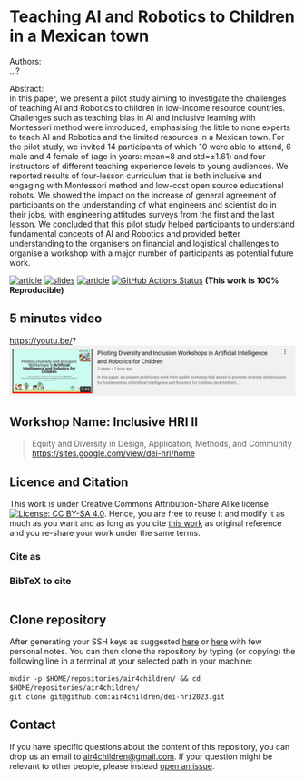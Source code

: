 # Teaching AI and Robotics to Children in a Mexican town
Authors:   
...?

Abstract:   
In this paper, we present a pilot study aiming to investigate the challenges of teaching AI and Robotics to children in low-income resource countries.
Challenges such as teaching bias in AI and inclusive learning with Montessori method were introduced, emphasising the little to none experts to teach AI and Robotics and the limited resources in a Mexican town.
For the pilot study, we invited 14 participants of which 10 were able to attend, 6 male and 4 female of (age in years: mean=8 and std=$\pm$1.61) and four instructors of different teaching experience levels to young audiences.
We reported results of four-lesson curriculum that is both inclusive and engaging with Montessori method and low-cost open source educational robots. 
We showed the impact on the increase of general agreement of participants on the understanding of what engineers and scientist do in their jobs, with engineering attitudes surveys from the first and the last lesson. 
We concluded that this pilot study helped participants to understand fundamental concepts of AI and Robotics and provided better understanding to the organisers on financial and logistical challenges to organise a workshop with a major number of participants as potential future work.


[![article](https://img.shields.io/badge/article-arXiv-orange.svg)](https://arxiv.org/abs/2203.03204) 
[![slides](https://img.shields.io/badge/see-slides-blue.svg)](slides/slides-final.pdf) 
[![article](https://img.shields.io/badge/read-article-blue.svg)](https://github.com/air4children/hri2023/blob/pdfs/workshop-paper.pdf)
[![GitHub Actions Status](https://github.com/air4children/hri2023/workflows/CITEX/badge.svg)](https://github.com/air4children/hri2023/actions) 
**(This work is 100% Reproducible)**

## 5 minutes video
https://youtu.be/? 
[![fig](slides/youtube-screenshot.png)](https://youtu.be/?)

## Workshop Name: Inclusive HRI II
>  Equity and Diversity in Design, Application, Methods, and Community
https://sites.google.com/view/dei-hri/home


## Licence and Citation 
This work is under Creative Commons Attribution-Share Alike license [![License: CC BY-SA 4.0](https://licensebuttons.net/l/by-sa/4.0/80x15.png)](https://creativecommons.org/licenses/by-sa/4.0/). 
Hence, you are free to reuse it and modify it as much as you want and as long as you cite [this work](https://github.com/air4children/hri2023) as original reference and you re-share your work under the same terms.

### Cite as

### BibTeX to cite
```

```

## Clone repository
After generating your SSH keys as suggested [here](https://docs.github.com/en/github/authenticating-to-github/generating-a-new-ssh-key-and-adding-it-to-the-ssh-agent) or [here](https://github.com/mxochicale/tools/blob/main/github/SSH.md) with few personal notes.
You can then clone the repository by typing (or copying) the following line in a terminal at your selected path in your machine:
```
mkdir -p $HOME/repositories/air4children/ && cd $HOME/repositories/air4children/
git clone git@github.com:air4children/dei-hri2023.git
```

## Contact 
If you have specific questions about the content of this repository, you can drop us an email to [air4children@gmail.com](mailto:air4children@gmail.com?subject="[dei-hri2023-questions]").
If your question might be relevant to other people, please instead [open an issue](https://github.com/air4children/dei-hri2023/issues).
